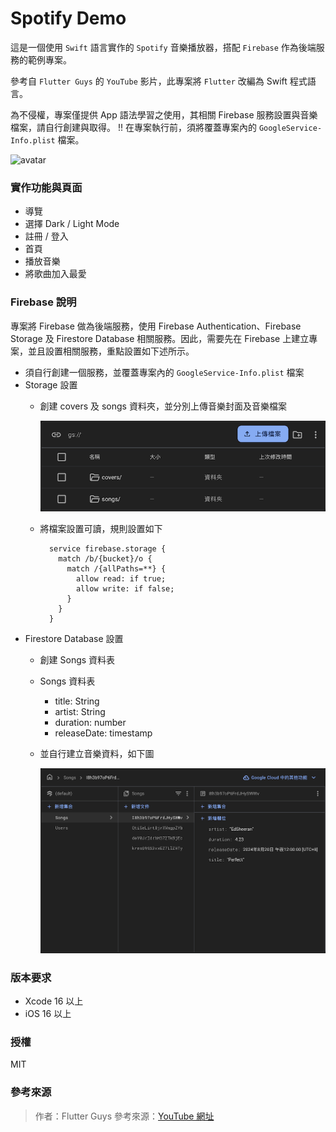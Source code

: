 #  Spotify Demo
這是一個使用 `Swift` 語言實作的 `Spotify` 音樂播放器，搭配 `Firebase` 作為後端服務的範例專案。

參考自 `Flutter Guys` 的 `YouTube` 影片，此專案將 `Flutter` 改編為 Swift 程式語言。

為不侵權，專案僅提供 App 語法學習之使用，其相關 Firebase 服務設置與音樂檔案，請自行創建與取得。
!! 在專案執行前，須將覆蓋專案內的 `GoogleService-Info.plist` 檔案。

![avatar](/overviewImage/overview.png)

### 實作功能與頁面
  -  導覽
  -  選擇 Dark / Light Mode
  -  註冊 / 登入
  -  首頁
  -  播放音樂
  -  將歌曲加入最愛
  
### Firebase 說明
專案將 Firebase 做為後端服務，使用 Firebase Authentication、Firebase Storage 及 Firestore Database 相關服務。因此，需要先在 Firebase 上建立專案，並且設置相關服務，重點設置如下述所示。
  - 須自行創建一個服務，並覆蓋專案內的 `GoogleService-Info.plist` 檔案
  - Storage 設置
    - 創建 covers 及 songs 資料夾，並分別上傳音樂封面及音樂檔案
  
      ![avatar](/overviewImage/firestore_storage_settings.png)

    - 將檔案設置可讀，規則設置如下
  
      ```
        service firebase.storage {
          match /b/{bucket}/o {
            match /{allPaths=**} {
              allow read: if true;
              allow write: if false;
            }   
          }
        }
      ```
  - Firestore Database 設置
    - 創建 Songs 資料表
    - Songs 資料表
      - title: String
      - artist: String
      - duration: number
      - releaseDate: timestamp
    - 並自行建立音樂資料，如下圖

      ![avatar](/overviewImage/firestore_database_data.png)
    

### 版本要求
  -  Xcode 16 以上
  -  iOS 16 以上

### 授權
MIT

### 參考來源
> 作者：Flutter Guys
> 參考來源：[YouTube 網址](https://www.youtube.com/watch?v=4TFbXepOjLI)
